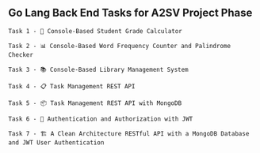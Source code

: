 ## Go Lang Back End Tasks for A2SV Project Phase

`Task 1 - 🧮 Console-Based Student Grade Calculator`

`Task 2 - 📊 Console-Based Word Frequency Counter and Palindrome Checker`

`Task 3 - 📚 Console-Based Library Management System`

`Task 4 - 📋 Task Management REST API`

`Task 5 - 📦 Task Management REST API with MongoDB`

`Task 6 - 🔐 Authentication and Authorization with JWT`

`Task 7 - 🏗️ A Clean Architecture RESTful API with a MongoDB Database and JWT User Authentication`
